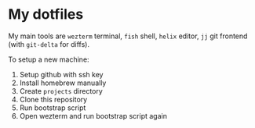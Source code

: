 # My dotfiles

My main tools are `wezterm` terminal, `fish` shell, `helix` editor, `jj` git
frontend (with `git-delta` for diffs).

To setup a new machine:

1. Setup github with ssh key
2. Install homebrew manually
3. Create `projects` directory
4. Clone this repository
5. Run bootstrap script
6. Open wezterm and run bootstrap script again
